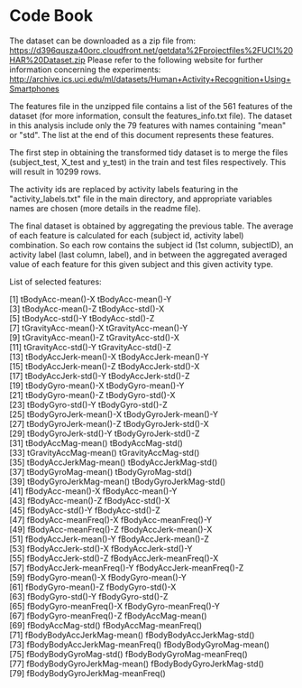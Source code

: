 Code Book
========================================================

The dataset can be downloaded as a zip file from:
https://d396qusza40orc.cloudfront.net/getdata%2Fprojectfiles%2FUCI%20HAR%20Dataset.zip
Please refer to the following website for further information concerning the experiments:
http://archive.ics.uci.edu/ml/datasets/Human+Activity+Recognition+Using+Smartphones 

The features file in the unzipped file contains a list of the 561 features of the dataset (for more information, consult the features_info.txt file). The dataset in this analysis include only the 79 features with names containing "mean" or "std". The list at the end of this document represents these features.

The first step in obtaining the transformed tidy dataset is to merge the files (subject_test, X_test and y_test) in the train and test files respectively. This will result in 10299 rows.

The activity ids are replaced by activity labels featuring in the "activity_labels.txt" file in the main directory, and appropriate variables names are chosen (more details in the readme file).

The final dataset is obtained by aggregating the previous table. The average of each feature is calculated for each (subject id, activity label) combination. So each row contains the subject id (1st column, subjectID), an activity label (last column, label), and in between the aggregated averaged value of each feature for this given subject and this given activity type.

List of selected features:

[1] tBodyAcc-mean()-X               tBodyAcc-mean()-Y              
 [3] tBodyAcc-mean()-Z               tBodyAcc-std()-X               
 [5] tBodyAcc-std()-Y                tBodyAcc-std()-Z               
 [7] tGravityAcc-mean()-X            tGravityAcc-mean()-Y           
 [9] tGravityAcc-mean()-Z            tGravityAcc-std()-X            
[11] tGravityAcc-std()-Y             tGravityAcc-std()-Z            
[13] tBodyAccJerk-mean()-X           tBodyAccJerk-mean()-Y          
[15] tBodyAccJerk-mean()-Z           tBodyAccJerk-std()-X           
[17] tBodyAccJerk-std()-Y            tBodyAccJerk-std()-Z           
[19] tBodyGyro-mean()-X              tBodyGyro-mean()-Y             
[21] tBodyGyro-mean()-Z              tBodyGyro-std()-X              
[23] tBodyGyro-std()-Y               tBodyGyro-std()-Z              
[25] tBodyGyroJerk-mean()-X          tBodyGyroJerk-mean()-Y         
[27] tBodyGyroJerk-mean()-Z          tBodyGyroJerk-std()-X          
[29] tBodyGyroJerk-std()-Y           tBodyGyroJerk-std()-Z          
[31] tBodyAccMag-mean()              tBodyAccMag-std()              
[33] tGravityAccMag-mean()           tGravityAccMag-std()           
[35] tBodyAccJerkMag-mean()          tBodyAccJerkMag-std()          
[37] tBodyGyroMag-mean()             tBodyGyroMag-std()             
[39] tBodyGyroJerkMag-mean()         tBodyGyroJerkMag-std()         
[41] fBodyAcc-mean()-X               fBodyAcc-mean()-Y              
[43] fBodyAcc-mean()-Z               fBodyAcc-std()-X               
[45] fBodyAcc-std()-Y                fBodyAcc-std()-Z               
[47] fBodyAcc-meanFreq()-X           fBodyAcc-meanFreq()-Y          
[49] fBodyAcc-meanFreq()-Z           fBodyAccJerk-mean()-X          
[51] fBodyAccJerk-mean()-Y           fBodyAccJerk-mean()-Z          
[53] fBodyAccJerk-std()-X            fBodyAccJerk-std()-Y           
[55] fBodyAccJerk-std()-Z            fBodyAccJerk-meanFreq()-X      
[57] fBodyAccJerk-meanFreq()-Y       fBodyAccJerk-meanFreq()-Z      
[59] fBodyGyro-mean()-X              fBodyGyro-mean()-Y             
[61] fBodyGyro-mean()-Z              fBodyGyro-std()-X              
[63] fBodyGyro-std()-Y               fBodyGyro-std()-Z              
[65] fBodyGyro-meanFreq()-X          fBodyGyro-meanFreq()-Y         
[67] fBodyGyro-meanFreq()-Z          fBodyAccMag-mean()             
[69] fBodyAccMag-std()               fBodyAccMag-meanFreq()         
[71] fBodyBodyAccJerkMag-mean()      fBodyBodyAccJerkMag-std()      
[73] fBodyBodyAccJerkMag-meanFreq()  fBodyBodyGyroMag-mean()        
[75] fBodyBodyGyroMag-std()          fBodyBodyGyroMag-meanFreq()    
[77] fBodyBodyGyroJerkMag-mean()     fBodyBodyGyroJerkMag-std()     
[79] fBodyBodyGyroJerkMag-meanFreq()
